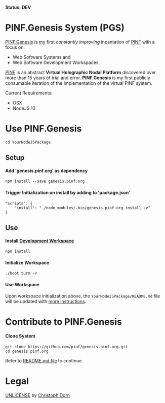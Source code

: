 **Status: DEV**

PINF.Genesis System (PGS)
=========================

[PINF.Genesis](http://genesis.pinf.org) is [my](http://christophdorn.com) first *constantly improving* incantation of [PINF](http://pinf.org) with a focus on:

  * Web Software Systems and
  * Web Software Development Workspaces

[PINF](http://pinf.org) is an abstract **Virtual Holographic Nodal Platform** discovered over more than 15 years of trial and error. **PINF.Genesis** is my first publicly consumable iteration of the implementation of the virtual PINF system.

Current Requirements:

  * OSX
  * NodeJS 10


Use PINF.Genesis
================

	cd YourNodeJSPackage

Setup
-----

#### Add 'genesis.pinf.org' as dependency

	npm install --save genesis.pinf.org

#### Trigger Initialization on install by adding to 'package.json'

	"scripts": {
		"install": "./node_modules/.bin/genesis.pinf.org install -v"
	}

Use
---

#### Install [Development Workspace](http://genesis.pinf.org)

	npm install

#### Initialize Workspace

	./boot turn -v

#### Use Workspace

Upon workspace initialization above, the `YourNodeJSPackage/README.md` file will be updated with [more instructions](https://github.com/pinf/genesis.pinf.org/blob/master/.pgs/vortex/README.md).


Contribute to PINF.Genesis
==========================

#### Clone System

	git clone https://github.com/pinf/genesis.pinf.org.git
	cd genesis.pinf.org

Refer to [README.md file](https://github.com/pinf/genesis.pinf.org/blob/master/.pgs/vortex/README.md) to continue.


Legal
=====

[UNLICENSE](http://unlicense.org/) by [Christoph Dorn](http://christophdorn.com)

